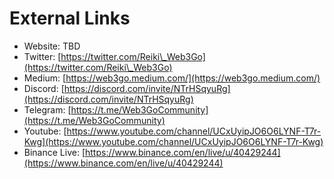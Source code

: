 # External Links

* Website: TBD
* Twitter: [https://twitter.com/Reiki\_Web3Go](https://twitter.com/Reiki\_Web3Go)
* Medium: [https://web3go.medium.com/](https://web3go.medium.com/)
* Discord: [https://discord.com/invite/NTrHSqyuRg](https://discord.com/invite/NTrHSqyuRg)
* Telegram: [https://t.me/Web3GoCommunity](https://t.me/Web3GoCommunity)
* Youtube: [https://www.youtube.com/channel/UCxUyipJO6O6LYNF-T7r-Kwg](https://www.youtube.com/channel/UCxUyipJO6O6LYNF-T7r-Kwg)
* Binance Live: [https://www.binance.com/en/live/u/40429244](https://www.binance.com/en/live/u/40429244)

